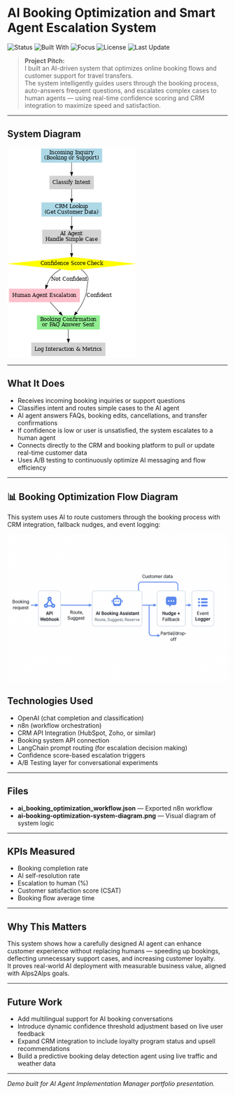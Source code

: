 # AI Booking Optimization and Smart Agent Escalation System

![Status](https://img.shields.io/badge/status-active-brightgreen)
![Built With](https://img.shields.io/badge/built%20with-n8n%20%7C%20CRM%20API%20%7C%20OpenAI-blue)
![Focus](https://img.shields.io/badge/focus-Conversion%20%7C%20Booking%20Automation-green)
![License](https://img.shields.io/badge/license-MIT-lightgrey)
![Last Update](https://img.shields.io/github/last-commit/Isaac24Karat/ai-booking-optimization-system)


> **Project Pitch:**  
> I built an AI-driven system that optimizes online booking flows and customer support for travel transfers.  
> The system intelligently guides users through the booking process, auto-answers frequent questions, and escalates complex cases to human agents — using real-time confidence scoring and CRM integration to maximize speed and satisfaction.

---

## System Diagram

![Booking Optimization and Smart Escalation System Diagram](ai-booking-optimization-system-diagram.png)

---

## What It Does
- Receives incoming booking inquiries or support questions
- Classifies intent and routes simple cases to the AI agent
- AI agent answers FAQs, booking edits, cancellations, and transfer confirmations
- If confidence is low or user is unsatisfied, the system escalates to a human agent
- Connects directly to the CRM and booking platform to pull or update real-time customer data
- Uses A/B testing to continuously optimize AI messaging and flow efficiency

---
## 📊 Booking Optimization Flow Diagram

This system uses AI to route customers through the booking process with CRM integration, fallback nudges, and event logging:

![Diagram](./diagram.png)



## Technologies Used
- OpenAI (chat completion and classification)
- n8n (workflow orchestration)
- CRM API Integration (HubSpot, Zoho, or similar)
- Booking system API connection
- LangChain prompt routing (for escalation decision making)
- Confidence score-based escalation triggers
- A/B Testing layer for conversational experiments

---

## Files
- **ai_booking_optimization_workflow.json** — Exported n8n workflow
- **ai-booking-optimization-system-diagram.png** — Visual diagram of system logic

---

## KPIs Measured
- Booking completion rate
- AI self-resolution rate
- Escalation to human (%)
- Customer satisfaction score (CSAT)
- Booking flow average time

---

## Why This Matters
This system shows how a carefully designed AI agent can enhance customer experience without replacing humans — speeding up bookings, deflecting unnecessary support cases, and increasing customer loyalty.  
It proves real-world AI deployment with measurable business value, aligned with Alps2Alps goals.

---

## Future Work

- Add multilingual support for AI booking conversations
- Introduce dynamic confidence threshold adjustment based on live user feedback
- Expand CRM integration to include loyalty program status and upsell recommendations
- Build a predictive booking delay detection agent using live traffic and weather data

---
*Demo built for AI Agent Implementation Manager portfolio presentation.*
